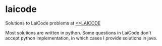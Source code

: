 # laicode
Solutions to LaiCode problems at [<>LAICODE](code.laioffer.com)

Most solutions are written in python.
Some questions in LaiCode don't accept python implementation, in which cases I provide solutions in java.
